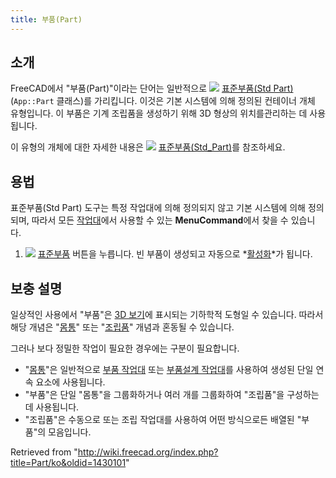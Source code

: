 ```yaml
---
title: 부품(Part)
---
```

## 소개

FreeCAD에서 "부품(Part)"이라는 단어는 일반적으로 ![](/images/Std_Part.svg) [표준부품(Std Part)](/Std_Part/ko "Std Part/ko") (`App::Part` 클래스)를 가리킵니다. 이것은 기본 시스템에 의해 정의된 컨테이너 개체 유형입니다. 이 부품은 기계 조립품을 생성하기 위해 3D 형상의 위치를 ​​관리하는 데 사용됩니다.

이 유형의 개체에 대한 자세한 내용은 ![](/images/Std_Part.svg) [표준부품(Std\_Part)](/Std_Part/ko "Std Part/ko")를 참조하세요.

## 용법

표준부품(Std Part) 도구는 특정 작업대에 의해 정의되지 않고 기본 시스템에 의해 정의되며, 따라서 모든 [작업대](/Workbenches/ko "Workbenches/ko")에서 사용할 수 있는 **MenuCommand**에서 찾을 수 있습니다.

1. ![](/images/Std_Part.svg) [표준부품](/Std_Part/ko "Std Part/ko") 버튼을 누릅니다. 빈 부품이 생성되고 자동으로 *[활성화](/Std_Part#Active_status "Std Part")*가 됩니다.

## 보충 설명

일상적인 사용에서 "부품"은 [3D 보기](/3D_view/ko "3D view/ko")에 표시되는 기하학적 도형일 수 있습니다. 따라서 해당 개념은 "[몸통](/Body/ko "Body/ko")" 또는 "[조립품](/Assembly/ko "Assembly/ko")" 개념과 혼동될 수 있습니다.

그러나 보다 정밀한 작업이 필요한 경우에는 구분이 필요합니다.

* "[몸통](/Body/ko "Body/ko")"은 일반적으로 [부품 작업대](/Part_Workbench/ko "Part Workbench/ko") 또는 [부품설계 작업대](/PartDesign_Workbench/ko "PartDesign Workbench/ko")를 사용하여 생성된 단일 연속 요소에 사용됩니다.
* "부품"은 단일 "몸통"을 그룹화하거나 여러 개를 그룹화하여 "조립품"을 구성하는 데 사용됩니다.
* "조립품"은 수동으로 또는 조립 작업대를 사용하여 어떤 방식으로든 배열된 "부품"의 모음입니다.

Retrieved from "<http://wiki.freecad.org/index.php?title=Part/ko&oldid=1430101>"
